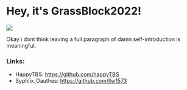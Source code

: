 <!--

# 写在个人简介之前

>下面这段话没用翻译器的人不一定看得懂，反正只是给该看到他的人看的。
>
>很抱歉我将这段话放在了readme里面，但是我仍然想要更多的人看到它。

&nbsp;&nbsp;我真不觉得我搞错了什么，当然你也没做错什么，只不过是不合罢了。
要我说真没必要搞这些动作，因为根本没啥伤害。
我可以理解你是想恶心我亦或者说是想宣誓一下你的精神胜利，但请还是不必用这样简单的手法。
一来显示不出你作为君子的气度，而来你认为一些第一眼看到你主页的人会怎么想？
因此你大可不必用这种方式，除了让你自己心里过不去之外没有任何作用。人嘛，这类事情总要看淡一点。

&nbsp;&nbsp;读到这里我觉得你肯定还是多少带点情绪，那请继续看下去。

&nbsp;&nbsp;我猜你肯定觉得我背叛了你。没错，我就是故意的。我看到你那句没人理解你的时候，我倒还是暗自窃喜，因为我目的达成了。
从第一次我让我父亲知道你的时候，他就很认可你个人的水平。但是他也总跟我说，不要像你这样在这里浪费时间。
我很清楚的知道，你现在的无论是ProtonGames还是FlybirdGames都实质上就是一个泥潭，困住了你，也困住了我们。
我们大部分人和你并不是一个层级，至少现在不是。我们所谓的不存在的曾经有过的“合作”，实际上啥也不是。
所以现在把它弄散亦或是把你弄急，无论是对你还是对我而言都不是件坏事。
这也是为什么我和我父亲共同策划整了这一出，目的就是为了能让你甩开包括我们在内的人。

&nbsp;&nbsp;“只有到了大学，真正的学习才会开始。”这是我父亲总要说的一句话，这里我将其赠与你。
等到了大学，你大概会遇到更多更好的可以和你水平相当，一同进步的人。而不是现在的我们——那或许早已散了。
“浮生若梦，为欢几何”。人生本就是黄粱一梦，有了梦想就要去追，有了想法就要去做。
如果你真的是我所认识到的水平的话，那我只能说，我们都是追梦路上的绊脚石罢了，与其踢了一脚伤了他人也伤了自己，为何不绕过呢？

&nbsp;&nbsp;“海阔凭鱼跃，天高任鸟飞”。我该说的也就可以说到这里了，希望你可以遇到更好的人，抑或是成为更好的自己。
当然，无论你认为你是走眼了还是看错我了才把我吸收，我仍然感谢你可以在我曾经精神最不稳定的时候让我来到了这里。

&nbsp;&nbsp;以上这段话，也同样送给所有梦想着开“工作室”的初中高中生们。在认清你周围都是些啥玩意之前，还请自重。
不要将你最美好的青春年华，葬送在这无尽的泥潭。

（完）

GrassBlock2022

(写于2024-01-07 16:50)

-------

-->

# Hey, it's GrassBlock2022!

<a href="https://github.com/Grass-Block">
  <img src="https://github-readme-stats.vercel.app/api/?username=Grass-Block&theme=github_dark&show_icons=true" />
</a>

Okay i dont think leaving a full paragraph of damn self-introduction is meaningful.

### Links:
- HappyTBS: https://github.com/happyTBS
- Syphlix_Oauthes: https://github.com/llw1573

